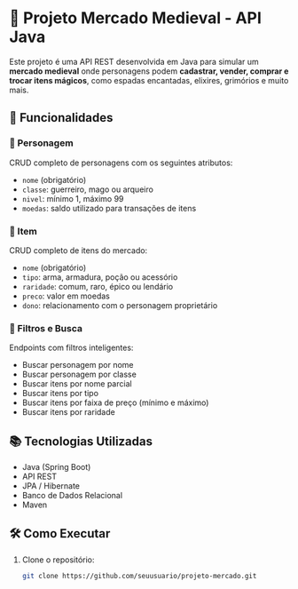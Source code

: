 # 🏰 Projeto Mercado Medieval - API Java

Este projeto é uma API REST desenvolvida em Java para simular um **mercado medieval** onde personagens podem **cadastrar, vender, comprar e trocar itens mágicos**, como espadas encantadas, elixires, grimórios e muito mais.

## 🚀 Funcionalidades

### 🧙 Personagem
CRUD completo de personagens com os seguintes atributos:
- `nome` (obrigatório)
- `classe`: guerreiro, mago ou arqueiro
- `nivel`: mínimo 1, máximo 99
- `moedas`: saldo utilizado para transações de itens

### 🧾 Item
CRUD completo de itens do mercado:
- `nome` (obrigatório)
- `tipo`: arma, armadura, poção ou acessório
- `raridade`: comum, raro, épico ou lendário
- `preco`: valor em moedas
- `dono`: relacionamento com o personagem proprietário

### 🔎 Filtros e Busca
Endpoints com filtros inteligentes:
- Buscar personagem por nome
- Buscar personagem por classe
- Buscar itens por nome parcial
- Buscar itens por tipo
- Buscar itens por faixa de preço (mínimo e máximo)
- Buscar itens por raridade

## 📚 Tecnologias Utilizadas
- Java (Spring Boot)
- API REST
- JPA / Hibernate
- Banco de Dados Relacional
- Maven

## 🛠️ Como Executar
1. Clone o repositório:
   ```bash
   git clone https://github.com/seuusuario/projeto-mercado.git
